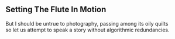 Setting The Flute In Motion
---------------------------
But I should be untrue to photography, passing among its oily quilts  
so let us attempt to speak a story without algorithmic redundancies.  
